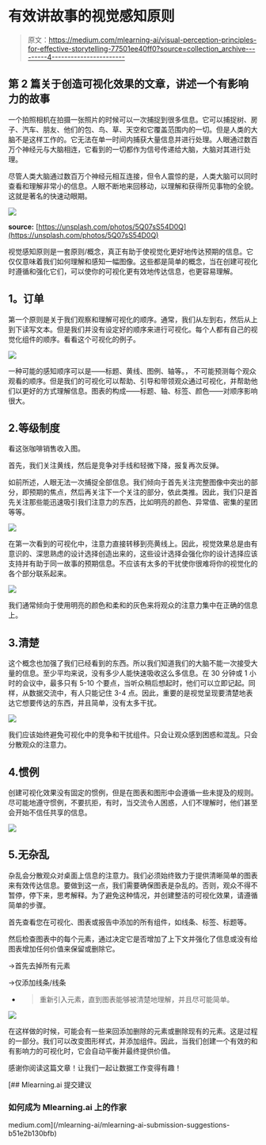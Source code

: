 # 有效讲故事的视觉感知原则

> 原文：<https://medium.com/mlearning-ai/visual-perception-principles-for-effective-storytelling-77501ee40ff0?source=collection_archive---------4----------------------->

## 第 2 篇关于创造可视化效果的文章，讲述一个有影响力的故事

一个拍照相机在拍摄一张照片的时候可以一次捕捉到很多信息。它可以捕捉树、房子、汽车、朋友、他们的包、鸟、草、天空和它覆盖范围内的一切。但是人类的大脑不是这样工作的。它无法在单一时间内捕获大量信息并进行处理。人眼通过数百万个神经元与大脑相连，它看到的一切都作为信号传递给大脑，大脑对其进行处理。

尽管人类大脑通过数百万个神经元相互连接，但令人震惊的是，人类大脑可以同时查看和理解非常小的信息。人眼不断地来回移动，以理解和获得所见事物的全貌。这就是著名的快速动眼期。

![](img/b1b2f9e83033998652262baac9bf4d12.png)

**source:** [https://unsplash.com/photos/5Q07sS54D0Q](https://unsplash.com/photos/5Q07sS54D0Q)

视觉感知原则是一套原则/概念，真正有助于使视觉化更好地传达预期的信息。它仅仅意味着我们如何理解和感知一幅图像。这些都是简单的概念，当在创建可视化时遵循和强化它们，可以使你的可视化更有效地传达信息，也更容易理解。

## **1。订单**

第一个原则是关于我们观察和理解可视化的顺序。通常，我们从左到右，然后从上到下读写文本。但是我们并没有设定好的顺序来进行可视化。每个人都有自己的视觉化组件的顺序。看看这个可视化的例子。

![](img/2eb6e6f06ab873cd151a7d64bddf89f7.png)

一种可能的感知顺序可以是——标题、黄线、图例、轴等。，
不可能预测每个观众观看的顺序。但是我们的可视化可以帮助、引导和带领观众通过可视化，并帮助他们以更好的方式理解信息。图表的构成——标题、轴、标签、颜色——对顺序影响很大。

## 2.等级制度

看这张咖啡销售收入图。

首先，我们关注黄线，然后是竞争对手线和轻微下降，报复再次反弹。

如前所述，人眼无法一次捕捉全部信息。我们倾向于首先关注完整图像中突出的部分，即预期的焦点，然后再关注下一个关注的部分，依此类推。因此，我们只是首先关注那些能迅速吸引我们注意力的东西，比如明亮的颜色、异常值、密集的星团等等。

![](img/f2100a35962d4e8beaf8f29fcd908f4b.png)

在第一次看到的可视化中，注意力直接转移到亮黄线上。因此，视觉效果总是由有意识的、深思熟虑的设计选择创造出来的，这些设计选择会强化你的设计选择应该支持并有助于同一故事的预期信息。不应该有太多的干扰使你很难将你的视觉化的各个部分联系起来。

![](img/e516be36b691e1dd7408047a1595dd28.png)

我们通常倾向于使用明亮的颜色和柔和的灰色来将观众的注意力集中在正确的信息上。

## 3.清楚

这个概念也加强了我们已经看到的东西。所以我们知道我们的大脑不能一次接受大量的信息。至少平均来说，没有多少人能快速吸收这么多信息。在 30 分钟或 1 小时的会议中，最多只有 5-10 个要点，当听众稍后想起时，他们可以立即记起。同样，从数据交流中，有人只能记住 3-4 点。因此，重要的是视觉呈现要清楚地表达它想要传达的东西，并且简单，没有太多干扰。

![](img/2f5d43baf7c3b548180af49f8ee5f73a.png)

我们应该始终避免可视化中的竞争和干扰组件。只会让观众感到困惑和混乱。只会分散观众的注意力。

## 4.惯例

创建可视化效果没有固定的惯例，但是在图表和图形中会遵循一些未提及的规则。尽可能地遵守惯例，不要抗拒，有时，当交流令人困惑，人们不理解时，他们甚至会开始不信任共享的信息。

![](img/2f2f0273ce6b33ba5d265c79b97c850f.png)

## 5.无杂乱

杂乱会分散观众对桌面上信息的注意力。我们必须始终致力于提供清晰简单的图表来有效传达信息。要做到这一点，我们需要确保图表是杂乱的。否则，观众不得不暂停，停下来，思考解释。为了避免这种情况，并创建整洁的可视化效果，请遵循简单的步骤。

首先查看您在可视化、图表或报告中添加的所有组件，如线条、标签、标题等。

然后检查图表中的每个元素，通过决定它是否增加了上下文并强化了信息或没有给图表增加任何价值来保留或删除它。

->首先去掉所有元素

->仅添加线条/线条

*   >重新引入元素，直到图表能够被清楚地理解，并且尽可能简单。

![](img/45bacd87aa4dc876354c685584999042.png)

在这样做的时候，可能会有一些来回添加删除的元素或删除现有的元素。这是过程的一部分。我们可以改变图形样式，并添加组件。因此，当我们创建一个有效的和有影响力的可视化时，它会自动平衡并最终提供价值。

感谢你阅读这篇文章！让我们一起让数据工作变得有趣！

[](/mlearning-ai/mlearning-ai-submission-suggestions-b51e2b130bfb) [## Mlearning.ai 提交建议

### 如何成为 Mlearning.ai 上的作家

medium.com](/mlearning-ai/mlearning-ai-submission-suggestions-b51e2b130bfb)